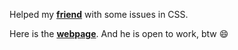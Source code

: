 Helped my **[friend](https://www.linkedin.com/in/viacheslav-bylo-78a618180/ "friend")** with some issues in CSS.

Here is the **[webpage](https://delibre.github.io/cv/ "webpage")**. And he is open to work, btw :smile:
